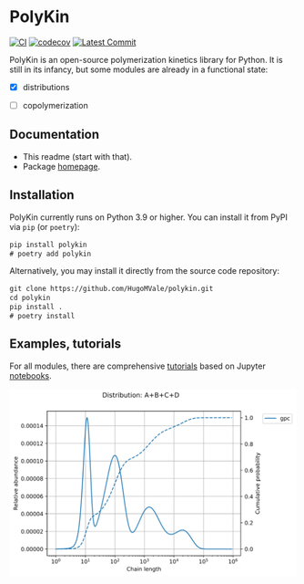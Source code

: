 # PolyKin

[![CI](https://github.com/HugoMVale/polykin/actions/workflows/CI.yml/badge.svg)](https://github.com/HugoMVale/polykin/actions)
[![codecov](https://codecov.io/gh/HugoMVale/polykin/branch/main/graph/badge.svg?token=QfqQLX2rHx)](https://codecov.io/gh/HugoMVale/polykin)
[![Latest Commit](https://img.shields.io/github/last-commit/HugoMVale/polykin)](https://img.shields.io/github/last-commit/HugoMVale/polykin)

PolyKin is an open-source polymerization kinetics library for Python. It is still in its
infancy, but some modules are already in a functional state:

- [x] distributions
- [ ] copolymerization  
 

## Documentation

* This readme (start with that).
* Package [homepage](https://hugomvale.github.io/polykin/).


## Installation

PolyKin currently runs on Python 3.9 or higher. You can install it from PyPI via `pip` (or `poetry`):
```
pip install polykin
# poetry add polykin
```

Alternatively, you may install it directly from the source code repository:
```
git clone https://github.com/HugoMVale/polykin.git
cd polykin
pip install . 
# poetry install
```

## Examples, tutorials

For all modules, there are comprehensive [tutorials](https://hugomvale.github.io/polykin/tutorials/distributions/)
 based on Jupyter [notebooks](https://github.com/HugoMVale/polykin/tree/main/docs/tutorials).

<p align="center">
  <img src="https://github.com/HugoMVale/polykin/blob/main/docs/blend.svg" width=600 alt="MWD of a polymer blend">
</p>